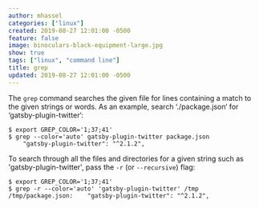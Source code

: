 ```yaml
---
author: mhassel
categories: ["linux"]
created: 2019-08-27 12:01:00 -0500
feature: false
image: binoculars-black-equipment-large.jpg
show: true
tags: ["linux", "command line"]
title: grep
updated: 2019-08-27 12:01:00 -0500
---
```

The `grep` command searches the given file for lines containing a match to the given strings or words. As an example, search ‘./package.json‘ for ‘gatsby-plugin-twitter‘:

```shell
$ export GREP_COLOR='1;37;41'
$ grep --color='auto' gatsby-plugin-twitter package.json
    "gatsby-plugin-twitter": "^2.1.2",
```

To search through all the files and directories for a given string such as 'gatsby-plugin-twitter', pass the `-r` (or `--recursive`) flag:

```shell
$ export GREP_COLOR='1;37;41'
$ grep -r --color='auto' 'gatsby-plugin-twitter' /tmp
/tmp/package.json:    "gatsby-plugin-twitter": "^2.1.2",
```
